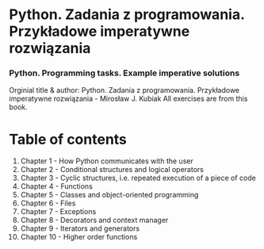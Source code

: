 # Python. Zadania z programowania. Przykładowe imperatywne rozwiązania
### Python. Programming tasks. Example imperative solutions

Orginial title & author: Python. Zadania z programowania. Przykładowe imperatywne rozwiązania - Mirosław J. Kubiak
All exercises are from this book. 

# Table of contents

1. Chapter 1 - How Python communicates with the user
2. Chapter 2 - Conditional structures and logical operators
3. Chapter 3 - Cyclic structures, i.e. repeated execution of a piece of code
4. Chapter 4 - Functions
5. Chapter 5 - Classes and object-oriented programming
6. Chapter 6 - Files
7. Chapter 7 - Exceptions
8. Chapter 8 - Decorators and context manager 
9. Chapter 9 - Iterators and generators
10. Chapter 10 - Higher order functions 
